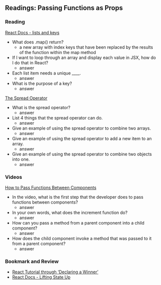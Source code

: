
## Readings: Passing Functions as Props

### Reading

[React Docs - lists and keys](https://reactjs.org/docs/lists-and-keys.html)

- What does .map() return?
    - a new array with index keys that have been replaced by the results of the function within the map method
- If I want to loop through an array and display each value in JSX, how do I do that in React?
    - answer
- Each list item needs a unique ____.
    - answer
- What is the purpose of a key?
    - answer

[The Spread Operator](https://medium.com/coding-at-dawn/how-to-use-the-spread-operator-in-javascript-b9e4a8b06fab)

- What is the spread operator?
    - answer
- List 4 things that the spread operator can do.
    - answer
- Give an example of using the spread operator to combine two arrays.
    - answer
- Give an example of using the spread operator to add a new item to an array.
    - answer
- Give an example of using the spread operator to combine two objects into one.
    - answer

### Videos

[How to Pass Functions Between Components](https://www.youtube.com/watch?v=c05OL7XbwXU)

- In the video, what is the first step that the developer does to pass functions between components?
    - answer
- In your own words, what does the increment function do?
    - answer
- How can you pass a method from a parent component into a child component?
    - answer
- How does the child component invoke a method that was passed to it from a parent component?
    - answer

### Bookmark and Review

- [React Tutorial through ‘Declaring a Winner’](https://reactjs.org/tutorial/tutorial.html)
- [React Docs - Lifting State Up](https://reactjs.org/docs/lifting-state-up.html)

